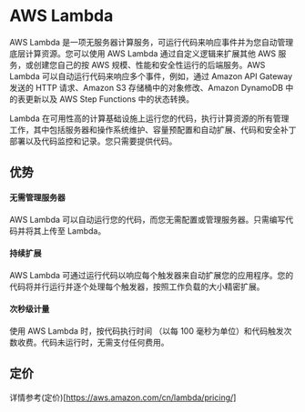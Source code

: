 # AWS Lambda
AWS Lambda 是一项无服务器计算服务，可运行代码来响应事件并为您自动管理底层计算资源。您可以使用 AWS Lambda 通过自定义逻辑来扩展其他 AWS 服务，或创建您自己的按 AWS 规模、性能和安全性运行的后端服务。AWS Lambda 可以自动运行代码来响应多个事件，例如，通过 Amazon API Gateway 发送的 HTTP 请求、Amazon S3 存储桶中的对象修改、Amazon DynamoDB 中的表更新以及 AWS Step Functions 中的状态转换。

Lambda 在可用性高的计算基础设施上运行您的代码，执行计算资源的所有管理工作，其中包括服务器和操作系统维护、容量预配置和自动扩展、代码和安全补丁部署以及代码监控和记录。您只需要提供代码。

## 优势
#### 无需管理服务器
AWS Lambda 可以自动运行您的代码，而您无需配置或管理服务器。只需编写代码并将其上传至 Lambda。

#### 持续扩展
AWS Lambda 可通过运行代码以响应每个触发器来自动扩展您的应用程序。您的代码将并行运行并逐个处理每个触发器，按照工作负载的大小精密扩展。

#### 次秒级计量
使用 AWS Lambda 时，按代码执行时间 （以每 100 毫秒为单位）和代码触发次数收费。代码未运行时，无需支付任何费用。
## 定价
详情参考(定价)[https://aws.amazon.com/cn/lambda/pricing/]
